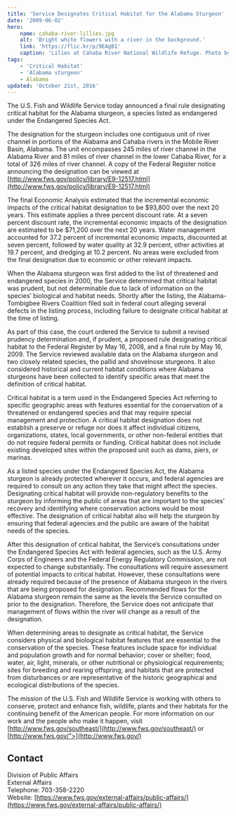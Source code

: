 ```yaml
---
title: 'Service Designates Critical Habitat for the Alabama Sturgeon'
date: '2009-06-02'
hero:
    name: cahaba-river-lillies.jpg
    alt: 'Bright white flowers with a river in the background.'
    link: 'https://flic.kr/p/9EAgB1'
    caption: 'Lilies at Cahaba River National Wildlife Refuge. Photo by Garry Tucker, USFWS.'
tags:
    - 'Critical Habitat'
    - 'Alabama sturgeon'
    - Alabama
updated: 'October 21st, 2016'
---
```


The U.S. Fish and Wildlife Service today announced a final rule designating critical habitat for the Alabama sturgeon, a species listed as endangered under the Endangered Species Act.

The designation for the sturgeon includes one contiguous unit of river channel in portions of the Alabama and Cahaba rivers in the Mobile River Basin, Alabama. The unit encompasses 245 miles of river channel in the Alabama River and 81 miles of river channel in the lower Cahaba River, for a total of 326 miles of river channel. A copy of the Federal Register notice announcing the designation can be viewed at [http://www.fws.gov/policy/library/E9-12517.html](http://www.fws.gov/policy/library/E9-12517.html)

The final Economic Analysis estimated that the incremental economic impacts of the critical habitat designation to be $93,800 over the next 20 years. This estimate applies a three percent discount rate. At a seven percent discount rate, the incremental economic impacts of the designation are estimated to be $71,200 over the next 20 years. Water management accounted for 37.2 percent of incremental economic impacts, discounted at seven percent, followed by water quality at 32.9 percent, other activities at 19.7 percent, and dredging at 10.2 percent. No areas were excluded from the final designation due to economic or other relevant impacts.

When the Alabama sturgeon was first added to the list of threatened and endangered species in 2000, the Service determined that critical habitat was prudent, but not determinable due to lack of information on the species’ biological and habitat needs. Shortly after the listing, the Alabama-Tombigbee Rivers Coalition filed suit in federal court alleging several defects in the listing process, including failure to designate critical habitat at the time of listing.

As part of this case, the court ordered the Service to submit a revised prudency determination and, if prudent, a proposed rule designating critical habitat to the Federal Register by May 16, 2008, and a final rule by May 16, 2009\. The Service reviewed available data on the Alabama sturgeon and two closely related species, the pallid and shovelnose sturgeons. It also considered historical and current habitat conditions where Alabama sturgeons have been collected to identify specific areas that meet the definition of critical habitat.

Critical habitat is a term used in the Endangered Species Act referring to specific geographic areas with features essential for the conservation of a threatened or endangered species and that may require special management and protection. A critical habitat designation does not establish a preserve or refuge nor does it affect individual citizens, organizations, states, local governments, or other non-federal entities that do not require federal permits or funding. Critical habitat does not include existing developed sites within the proposed unit such as dams, piers, or marinas.

As a listed species under the Endangered Species Act, the Alabama sturgeon is already protected wherever it occurs, and federal agencies are required to consult on any action they take that might affect the species. Designating critical habitat will provide non-regulatory benefits to the sturgeon by informing the public of areas that are important to the species’ recovery and identifying where conservation actions would be most effective. The designation of critical habitat also will help the sturgeon by ensuring that federal agencies and the public are aware of the habitat needs of the species.

After this designation of critical habitat, the Service’s consultations under the Endangered Species Act with federal agencies, such as the U.S. Army Corps of Engineers and the Federal Energy Regulatory Commission, are not expected to change substantially. The consultations will require assessment of potential impacts to critical habitat. However, these consultations were already required because of the presence of Alabama sturgeon in the rivers that are being proposed for designation. Recommended flows for the Alabama sturgeon remain the same as the levels the Service consulted on prior to the designation. Therefore, the Service does not anticipate that management of flows within the river will change as a result of the designation.

When determining areas to designate as critical habitat, the Service considers physical and biological habitat features that are essential to the conservation of the species. These features include space for individual and population growth and for normal behavior; cover or shelter; food, water, air, light, minerals, or other nutritional or physiological requirements; sites for breeding and rearing offspring; and habitats that are protected from disturbances or are representative of the historic geographical and ecological distributions of the species.

The mission of the U.S. Fish and Wildlife Service is working with others to conserve, protect and enhance fish, wildlife, plants and their habitats for the continuing benefit of the American people. For more information on our work and the people who make it happen, visit [http://www.fws.gov/southeast/](http://www.fws.gov/southeast/) or [http://www.fws.gov/">](http://www.fws.gov/)

## Contact

Division of Public Affairs  
External Affairs  
Telephone: 703-358-2220  
Website: [https://www.fws.gov/external-affairs/public-affairs/](https://www.fws.gov/external-affairs/public-affairs/)
